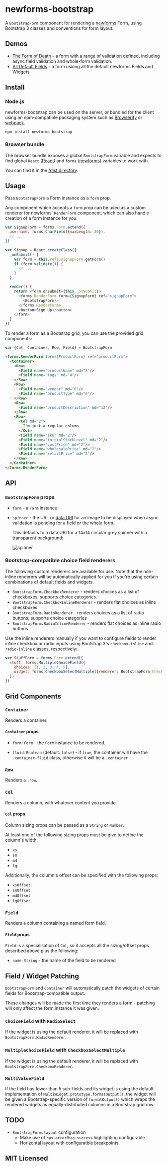# newforms-bootstrap

A `BootstrapForm` component for rendering a [newforms](https://github.com/insin/newforms)
Form, using Bootstrap 3 classes and conventions for form layout.

## Demos

* [The Form of Death](http://insin.github.io/newforms-bootstrap/index.html) - a
  form with a range of validation defined, including async field validation and
  whole-form validation.
* [All Default Fields](http://insin.github.io/newforms-bootstrap/allfields.html) -
  a form usiong all the default newforms Fields and Widgets.

## Install

### Node.js

newforms-bootstrap can be used on the server, or bundled for the client using an
npm-compatible packaging system such as [Browserify](http://browserify.org/) or
[webpack](http://webpack.github.io/).

```
npm install newforms-bootstrap
```

### Browser bundle

The browser bundle exposes a global `BootstrapForm` variable and expects to
find global `React` ([React](http://facebook.github.io/react/)) and `forms`
([newforms](https://github.com/insin/newforms)) variables to work with.

You can find it in the [/dist directory](https://github.com/insin/newforms-bootstrap/tree/master/dist).

## Usage

Pass `BootstrapForm` a Form instance as a `form` prop.

Any component which accepts a `form` prop can be used as a custom renderer for
newforms' `RenderForm` component, which can also handle creation of a form
instance for you:

```javascript
var SignupForm = forms.Form.extend({
  username: forms.CharField({maxLength: 20}),
  // ...
})

var Signup = React.createClass({
  _onSubmit() {
    var form = this.refs.signupForm.getForm()
    if (form.validate()) {
      // ...
    }
  },

  render() {
    return <form onSubmit={this._onSubmit}>
      <forms.RenderForm form={SignupForm} ref="signupForm">
        <BootstrapForm/>
      </forms.RenderForm>
      <button>Sign Up</button>
    </form>
  }
})
```

To render a form as a Bootstrap grid, you can use the provided grid components:

```javascript
var {Col, Container, Row, Field} = BootstrapForm
```
```html
<forms.RenderForm form={ProductForm} ref="productForm">
  <Container>
    <Row>
      <Field name="productName" md="8"/>
      <Field name="tags" md="4"/>
    </Row>
    <Row>
      <Field name="vendor" md="6"/>
      <Field name="productType" md="6"/>
    </Row>
    <Row>
      <Field name="productDescription" md="12"/>
    </Row>
    <Row>
      <Col md="2">
        I'm just a regular column.
      </Col>
      <Field name="sku" md="2"/>
      <Field name="initialStockLevel" md="2"/>
      <Field name="costPrice" md="2"/>
      <Field name="wholesalePrice" md="2"/>
      <Field name="retailPrice" md="2"/>
    </Row>
  </Container>
</forms.RenderForm>
```

## API

### `BootstrapForm` props

* `form` - a `Form` instance.

* `spinner` - the URL or [data URI](http://en.wikipedia.org/wiki/Data_URI_scheme)
  for an image to be displayed when async validation is pending for a field or
  the whole form.

  This defaults to a data URI for a 14x14 circular grey spinner with a
  transparent background:

  ![spinner](https://github.com/insin/newforms-bootstrap/raw/master/spinner.gif "Default async validation spinner")

### Bootstrap-compatible choice field renderers

The following custom renderers are available for use. Note that the non-inline
renderers will be automatically applied for you if you're using certain
combinations of default fields and widgets.

* `BootstrapForm.CheckboxRenderer` - renders choices as a list of checkboxes;
   supports choice categories.
* `BootstrapForm.CheckboxInlineRenderer` - renders flat choices as inline
   checkboxes
* `BootstrapForm.RadioRenderer` - renders choices as a list of radio buttons;
   supports choice categories
* `BootstrapForm.RadioInlineRenderer` - renders flat choices as inline radio
   buttons

Use the inline renderers manually if you want to configure fields to render
inline checkbox or radio inputs using  Bootstrap 3's `checkbox-inline` and
`radio-inline` classes, respectively:

```javascript
var StuffForm = forms.Form.extend({
  stuff: forms.MultipleChoiceField({
    choices: [1, 2, 3, 4, 5],
    widget: forms.CheckboxSelectMultiple({renderer: BootstrapForm.CheckboxInlineRenderer})
  })
})
```

## Grid Components

### `Container`

Renders a container.

#### `Container` props

* `form`: `Form` - the `Form` instance to be rendered.

* `fluid`: `Boolean` (default: `false`) - if `true`, the container will have the
  `.container-fluid` class, otherwise it will be a `.container`

### `Row`

Renders a `.row`.

### `Col`

Renders a column, with whatever content you provide.

#### `Col` props

Column sizing props can be passed as a `String` or `Number`.

At least one of the following sizing props must be give to define the column's
width:

* `xs`
* `sm`
* `md`
* `lg`

Additionally, the column's offset can be specified with the following props:

* `xsOffset`
* `smOffset`
* `mdOffset`
* `lgOffset`

### `Field`

Renders a column containing a named form field.

#### `Field` props

`Field` is a specialisation of `Col`, so it accepts all the sizing/offset props
described above plus the following:

* `name`: `String` - the name of the field to be rendered

## Field / Widget Patching

`BootstrapForm` and `Container` will automatically patch the widgets of certain
fields for Bootstrap-compatible output.

These changes will be made the first time they renders a form - patching will
only affect the form instance it was given.

### `ChoiceField` with `RadioSelect`

If the widget is using the default renderer, it will be replaced with
`BootstrapForm.RadioRenderer`.

### `MultipleChoiceField` with `CheckboxSelectMultiple`

If the widget is using the default renderer, it will be replaced with
`BootstrapForm.CheckboxRenderer`.

### `MultiValueField`

If the field has fewer than 5 sub-fields and its widget is using the default
implementation of `MultiWidget.prototype.formatOutput()`, the widget will be
given a Bootstrap-specific version of `formatOutput()` which wraps the rendered
widgets as equally-distributed columns in a Bootstrap grid row.

## TODO

* `BootstrapForm.layout` configuration
  * Make use of `has-error`/`has-success` highlighting configurable
  * Horizontal layout with configuratble breakpoints

## MIT Licensed

